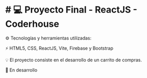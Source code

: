 # # :computer: Proyecto Final - ReactJS - Coderhouse

:gear: Tecnologías y herramientas utilizadas:

:zap: HTML5, CSS, ReactJS, Vite, Firebase y Bootstrap
<br/>

:bulb: El proyecto consiste en el desarrollo de un carrito de compras.
<br/>

:battery: En desarrollo
